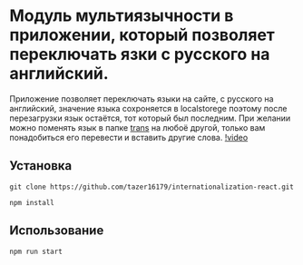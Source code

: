# Модуль мультиязычности в приложении, который позволяет переключать язки с русского на английский.

Приложение позволяет переключать языки на сайте, с русского на английский, значение языка сохроняется в localstorege поэтому после перезагрузки язык остаётся, тот который был последним. При желании можно поменять язык в папке [trans](https://github.com/tazer16179/internationalization-react/tree/main/src/trans) на любоё другой, только вам понадобиться его перевести и вставить другие слова. 
[!video](https://www.youtube.com/watch?v=awZADX5l0b8&t=30s)

## Установка 
 ``` 
git clone https://github.com/tazer16179/internationalization-react.git

npm install
 ```

## Использование 

 ``` 
 npm run start
 ```
